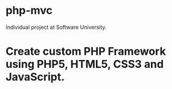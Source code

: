 # php-mvc
Individual project at Software University. 
# Create custom PHP Framework using PHP5, HTML5, CSS3 and JavaScript.
